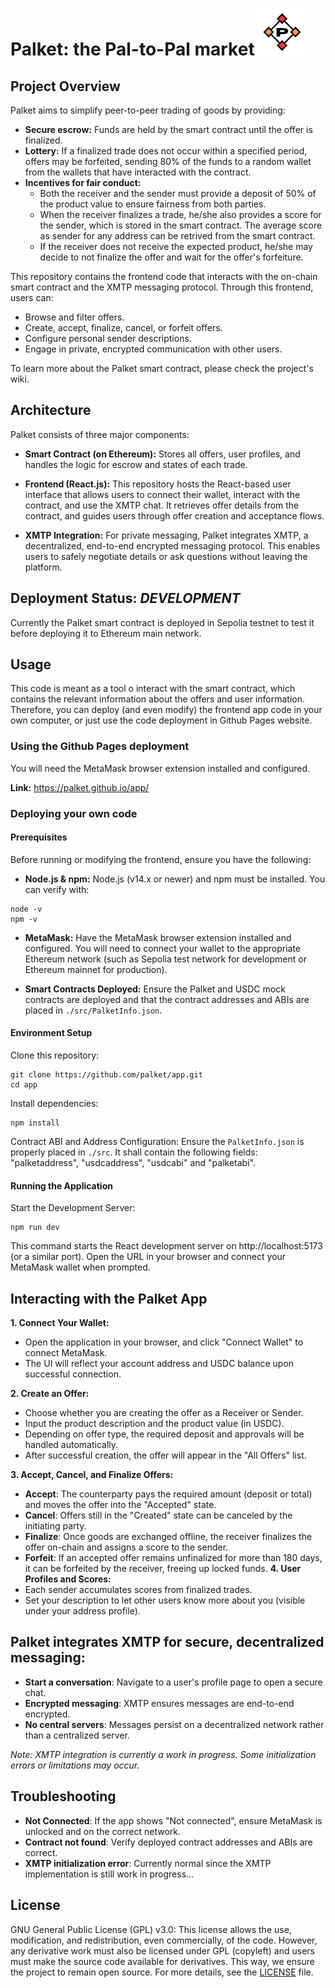 # Palket: the Pal-to-Pal market <img src="src/assets/palket.png" alt="logo" width="75"/>

## Project Overview 
Palket aims to simplify peer-to-peer trading of goods by providing:

- **Secure escrow:** Funds are held by the smart contract until the offer is finalized.
- **Lottery:** If a finalized trade does not occur within a specified period, offers may be forfeited, sending 80% of the funds to a random wallet from the wallets that have interacted with the contract.
- **Incentives for fair conduct:**
  - Both the receiver and the sender must provide a deposit of 50% of the product value to ensure fairness from both parties.
  - When the receiver finalizes a trade, he/she also provides a score for the sender, which is stored in the smart contract. The average score as sender for any address can be retrived from the smart contract.
  - If the receiver does not receive the expected product, he/she may decide to not finalize the offer and wait for the offer's forfeiture.

This repository contains the frontend code that interacts with the on-chain smart contract and the XMTP messaging protocol. Through this frontend, users can:

- Browse and filter offers.
- Create, accept, finalize, cancel, or forfeit offers.
- Configure personal sender descriptions.
- Engage in private, encrypted communication with other users.

To learn more about the Palket smart contract, please check the project's wiki.

## Architecture
Palket consists of three major components:

- **Smart Contract (on Ethereum):**
  Stores all offers, user profiles, and handles the logic for escrow and states of each trade.

- **Frontend (React.js):**
  This repository hosts the React-based user interface that allows users to connect their wallet, interact with the contract, and use the XMTP chat. It retrieves offer details from the contract, and guides users through offer creation and acceptance flows.

- **XMTP Integration:**
  For private messaging, Palket integrates XMTP, a decentralized, end-to-end encrypted messaging protocol. This enables users to safely negotiate details or ask questions without leaving the platform.

## Deployment Status: ***DEVELOPMENT***

Currently the Palket smart contract is deployed in Sepolia testnet to test it before deploying it to Ethereum main network.

## Usage 
This code is meant as a tool o interact with the smart contract, which contains the relevant information about the offers and user information. Therefore, you can deploy (and even modify) the frontend app code in your own computer, or just use the code deployment in Github Pages website.

### Using the Github Pages deployment
You will need the MetaMask browser extension installed and configured.

**Link:** https://palket.github.io/app/

### Deploying your own code
#### Prerequisites
Before running or modifying the frontend, ensure you have the following:

- **Node.js & npm:**
  Node.js (v14.x or newer) and npm must be installed.
  You can verify with:
```
node -v
npm -v
```
- **MetaMask:**
  Have the MetaMask browser extension installed and configured. You will need to connect your wallet to the appropriate Ethereum network (such as Sepolia test network for development or Ethereum mainnet for production).

- **Smart Contracts Deployed:**
  Ensure the Palket and USDC mock contracts are deployed and that the contract addresses and ABIs are placed in `./src/PalketInfo.json`.

#### Environment Setup
Clone this repository:
```
git clone https://github.com/palket/app.git
cd app
```
Install dependencies:
```
npm install
```

Contract ABI and Address Configuration: Ensure the `PalketInfo.json` is properly placed in `./src`. It shall contain the following fields: "palketaddress", "usdcaddress", "usdcabi" and "palketabi".

#### Running the Application
Start the Development Server:
```
npm run dev
```
This command starts the React development server on http://localhost:5173 (or a similar port).
Open the URL in your browser and connect your MetaMask wallet when prompted.

## Interacting with the Palket App
**1. Connect Your Wallet:**
- Open the application in your browser, and click "Connect Wallet" to connect MetaMask.
- The UI will reflect your account address and USDC balance upon successful connection.

**2. Create an Offer:**
- Choose whether you are creating the offer as a Receiver or Sender.
- Input the product description and the product value (in USDC).
- Depending on offer type, the required deposit and approvals will be handled automatically.
- After successful creation, the offer will appear in the "All Offers" list.

**3. Accept, Cancel, and Finalize Offers:**
- **Accept**: The counterparty pays the required amount (deposit or total) and moves the offer into the "Accepted" state.
- **Cancel**: Offers still in the "Created" state can be canceled by the initiating party.
- **Finalize**: Once goods are exchanged offline, the receiver finalizes the offer on-chain and assigns a score to the sender.
- **Forfeit**: If an accepted offer remains unfinalized for more than 180 days, it can be forfeited by the receiver, freeing up locked funds.
**4. User Profiles and Scores:**
- Each sender accumulates scores from finalized trades.
- Set your description to let other users know more about you (visible under your address profile).

## Palket integrates XMTP for secure, decentralized messaging:
- **Start a conversation**: Navigate to a user's profile page to open a secure chat.
- **Encrypted messaging**: XMTP ensures messages are end-to-end encrypted.
- **No central servers**: Messages persist on a decentralized network rather than a centralized server.

*Note: XMTP integration is currently a work in progress. Some initialization errors or limitations may occur.*

## Troubleshooting
- **Not Connected**: If the app shows "Not connected", ensure MetaMask is unlocked and on the correct network.
- **Contract not found**: Verify deployed contract addresses and ABIs are correct.
- **XMTP initialization error**: Currently normal since the XMTP implementation is still work in progress...

## License
GNU General Public License (GPL) v3.0:
This license allows the use, modification, and redistribution, even commercially, of the code. However, any derivative work must also be licensed under GPL (copyleft) and users must make the source code available for derivatives. This way, we ensure the project to remain open source.
For more details, see the [LICENSE](LICENSE) file.
